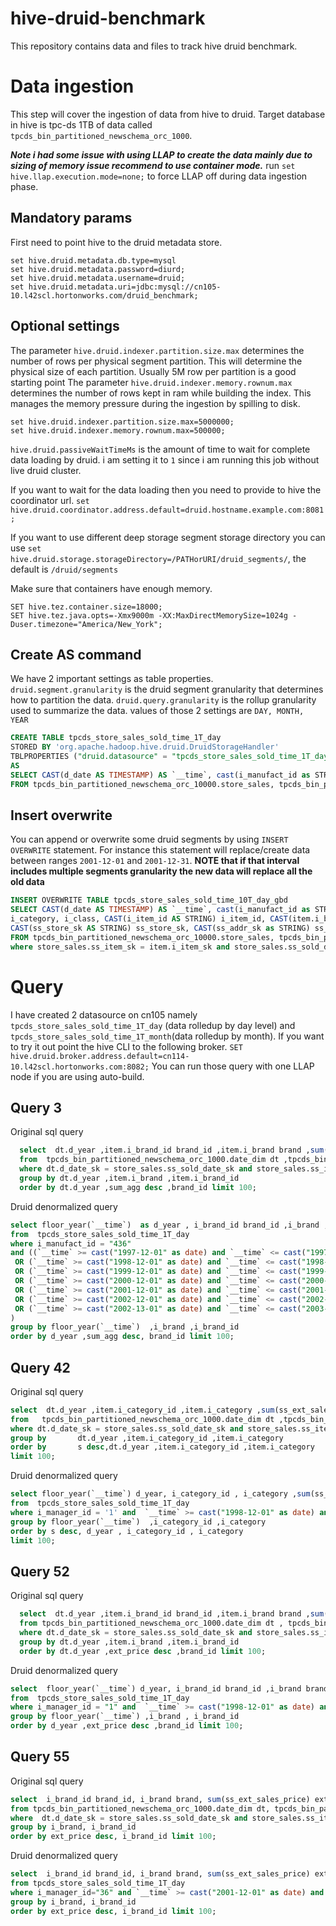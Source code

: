 # hive-druid-benchmark
This repository contains data and files to track hive druid benchmark.
# Data ingestion
This step will cover the ingestion of data from hive to druid.
Target database in hive is tpc-ds 1TB of data called `tpcds_bin_partitioned_newschema_orc_1000`.

***Note i had some issue with using LLAP to create the data mainly due to sizing of memory issue recommend to use container mode.***
run `set hive.llap.execution.mode=none;` to force LLAP off during data ingestion phase.

## Mandatory params
First need to point hive to the druid metadata store.
```
set hive.druid.metadata.db.type=mysql
set hive.druid.metadata.password=diurd;
set hive.druid.metadata.username=druid;
set hive.druid.metadata.uri=jdbc:mysql://cn105-10.l42scl.hortonworks.com/druid_benchmark;
```

## Optional settings

The parameter `hive.druid.indexer.partition.size.max` determines the number of rows per physical segment partition.
This will determine the physical size of each partition. Usually 5M row per partition is a good starting point
The parameter `hive.druid.indexer.memory.rownum.max` determines the number of rows kept in ram while building the index.
This manages the memory pressure during the ingestion by spilling to disk.   

```
set hive.druid.indexer.partition.size.max=5000000;
set hive.druid.indexer.memory.rownum.max=500000;
```
`hive.druid.passiveWaitTimeMs` is the amount of time to wait for complete data loading by druid.
i am setting it to `1` since i am running this job without live druid cluster.

If you want to wait for the data loading then you need to provide to hive the coordinator url.
`set hive.druid.coordinator.address.default=druid.hostname.example.com:8081;`

If you want to use different deep storage segment storage directory you can use
`set hive.druid.storage.storageDirectory=/PATHorURI/druid_segments/`, the default is `/druid/segments`

Make sure that containers have enough memory.
```
SET hive.tez.container.size=18000;
SET hive.tez.java.opts=-Xmx9000m -XX:MaxDirectMemorySize=1024g -Duser.timezone="America/New_York";
```

## Create AS command
We have 2 important settings as table properties.
`druid.segment.granularity` is the druid segment granularity that determines how to partition the data.
`druid.query.granularity` is the rollup granularity used to summarize the data.
values of those 2 settings are `DAY, MONTH, YEAR`

```sql
CREATE TABLE tpcds_store_sales_sold_time_1T_day
STORED BY 'org.apache.hadoop.hive.druid.DruidStorageHandler'
TBLPROPERTIES ("druid.datasource" = "tpcds_store_sales_sold_time_1T_day", "druid.segment.granularity" = "MONTH", "druid.query.granularity" = "DAY")
AS
SELECT CAST(d_date AS TIMESTAMP) AS `__time`, cast(i_manufact_id as STRING) i_manufact_id, cast(i_manager_id as STRING) i_manager_id, i_item_desc, cast(i_category_id AS STRING) i_category_id, i_category, i_class, CAST(i_item_id AS STRING) i_item_id, CAST(item.i_brand_id AS STRING) i_brand_id, item.i_brand, CAST(ss_customer_sk AS STRING) ss_customer_sk,CAST(ss_store_sk AS STRING) ss_store_sk,  i_current_price, ss_ext_sales_price, ss_quantity, ss_sales_price
FROM tpcds_bin_partitioned_newschema_orc_10000.store_sales, tpcds_bin_partitioned_newschema_orc_10000.item, tpcds_bin_partitioned_newschema_orc_10000.date_dim where store_sales.ss_item_sk = item.i_item_sk and store_sales.ss_sold_date_sk = date_dim.d_date_sk ;
```

## Insert overwrite
You can append or overwrite some druid segments by using `INSERT OVERWRITE` statement.
For instance this statement will replace/create data between ranges `2001-12-01` and `2001-12-31`.
**NOTE that if that interval includes multiple segments granularity the new data will replace all the old data**

```sql
INSERT OVERWRITE TABLE tpcds_store_sales_sold_time_10T_day_gbd
SELECT CAST(d_date AS TIMESTAMP) AS `__time`, cast(i_manufact_id as STRING) i_manufact_id, cast(i_manager_id as STRING) i_manager_id, i_item_desc, cast(i_category_id AS STRING) i_category_id,
i_category, i_class, CAST(i_item_id AS STRING) i_item_id, CAST(item.i_brand_id AS STRING) i_brand_id, item.i_brand, CAST(ss_customer_sk AS STRING) ss_customer_sk,
CAST(ss_store_sk AS STRING) ss_store_sk, CAST(ss_addr_sk as STRING) ss_addr_sk, CAST(ss_ticket_number AS STRING) ss_ticket_number, i_current_price, ss_ext_sales_price, ss_quantity, ss_sales_price, ss_wholesale_cost, ss_net_profit
FROM tpcds_bin_partitioned_newschema_orc_10000.store_sales, tpcds_bin_partitioned_newschema_orc_10000.item, tpcds_bin_partitioned_newschema_orc_10000.date_dim
where store_sales.ss_item_sk = item.i_item_sk and store_sales.ss_sold_date_sk = date_dim.d_date_sk and d_date >= cast("2001-12-01" as date) and d_date <= cast("2001-12-31" as date);
```

# Query
I have created 2 datasource on cn105 namely `tpcds_store_sales_sold_time_1T_day` (data rolledup by day level) and `tpcds_store_sales_sold_time_1T_month`(data rolledup by month).
If you want to try it out point the hive CLI to the following broker.
`SET hive.druid.broker.address.default=cn114-10.l42scl.hortonworks.com:8082;`
You can run those query with one LLAP node if you are using auto-build.

## Query 3
Original sql query
```sql
  select  dt.d_year ,item.i_brand_id brand_id ,item.i_brand brand ,sum(ss_ext_sales_price) sum_agg
  from  tpcds_bin_partitioned_newschema_orc_1000.date_dim dt ,tpcds_bin_partitioned_newschema_orc_1000.store_sales ,tpcds_bin_partitioned_newschema_orc_1000.item
  where dt.d_date_sk = store_sales.ss_sold_date_sk and store_sales.ss_item_sk = item.i_item_sk and item.i_manufact_id = 436 and dt.d_moy=12
  group by dt.d_year ,item.i_brand ,item.i_brand_id
  order by dt.d_year ,sum_agg desc ,brand_id limit 100;
```
Druid denormalized query
```sql
select floor_year(`__time`)  as d_year , i_brand_id brand_id ,i_brand ,sum(ss_ext_sales_price) sum_agg
from  tpcds_store_sales_sold_time_1T_day
where i_manufact_id = "436"
and ((`__time` >= cast("1997-12-01" as date) and `__time` <= cast("1997-12-31" as date))
 OR (`__time` >= cast("1998-12-01" as date) and `__time` <= cast("1998-12-31" as date))
 OR (`__time` >= cast("1999-12-01" as date) and `__time` <= cast("1999-12-31" as date))
 OR (`__time` >= cast("2000-12-01" as date) and `__time` <= cast("2000-12-31" as date))
 OR (`__time` >= cast("2001-12-01" as date) and `__time` <= cast("2001-12-31" as date))
 OR (`__time` >= cast("2002-12-01" as date) and `__time` <= cast("2002-12-31" as date))
 OR (`__time` >= cast("2002-13-01" as date) and `__time` <= cast("2003-12-31" as date))
)
group by floor_year(`__time`)  ,i_brand ,i_brand_id
order by d_year ,sum_agg desc, brand_id limit 100;
```

## Query 42
Original sql query
```sql
select  dt.d_year ,item.i_category_id ,item.i_category ,sum(ss_ext_sales_price) as s
from   tpcds_bin_partitioned_newschema_orc_1000.date_dim dt ,tpcds_bin_partitioned_newschema_orc_1000.store_sales ,tpcds_bin_partitioned_newschema_orc_1000.item
where dt.d_date_sk = store_sales.ss_sold_date_sk and store_sales.ss_item_sk = item.i_item_sk and item.i_manager_id = 1 and dt.d_moy=12 and dt.d_year=1998
group by       dt.d_year ,item.i_category_id ,item.i_category
order by       s desc,dt.d_year ,item.i_category_id ,item.i_category
limit 100;
```
Druid denormalized query
```sql
select floor_year(`__time`) d_year, i_category_id , i_category ,sum(ss_ext_sales_price) as s
from  tpcds_store_sales_sold_time_1T_day
where i_manager_id = '1' and  `__time` >= cast("1998-12-01" as date) and `__time` <= cast("1998-12-31" as date)
group by floor_year(`__time`)  ,i_category_id ,i_category
order by s desc, d_year , i_category_id , i_category
limit 100;
```

## Query 52

Original sql query
```sql
  select  dt.d_year ,item.i_brand_id brand_id ,item.i_brand brand ,sum(ss_ext_sales_price) ext_price
  from tpcds_bin_partitioned_newschema_orc_1000.date_dim dt , tpcds_bin_partitioned_newschema_orc_1000.store_sales ,tpcds_bin_partitioned_newschema_orc_1000.item
  where dt.d_date_sk = store_sales.ss_sold_date_sk and store_sales.ss_item_sk = item.i_item_sk and item.i_manager_id = 1 and dt.d_moy=12 and dt.d_year=1998
  group by dt.d_year ,item.i_brand ,item.i_brand_id
  order by dt.d_year ,ext_price desc ,brand_id limit 100;
```

Druid denormalized query
```sql
select  floor_year(`__time`) d_year, i_brand_id brand_id ,i_brand brand ,sum(ss_ext_sales_price) ext_price
from  tpcds_store_sales_sold_time_1T_day
where i_manager_id = "1" and  `__time` >= cast("1998-12-01" as date) and `__time` <= cast("1998-12-31" as date)
group by floor_year(`__time`) ,i_brand , i_brand_id
order by d_year ,ext_price desc ,brand_id limit 100;
```

## Query 55

Original sql query
```sql
select  i_brand_id brand_id, i_brand brand, sum(ss_ext_sales_price) ext_price
from tpcds_bin_partitioned_newschema_orc_1000.date_dim dt, tpcds_bin_partitioned_newschema_orc_1000.store_sales, tpcds_bin_partitioned_newschema_orc_1000.item
where  dt.d_date_sk = store_sales.ss_sold_date_sk and store_sales.ss_item_sk = item.i_item_sk and i_manager_id=36 and d_moy=12 and d_year=2001
group by i_brand, i_brand_id
order by ext_price desc, i_brand_id limit 100;
```
Druid denormalized query
```sql
select  i_brand_id brand_id, i_brand brand, sum(ss_ext_sales_price) ext_price
from tpcds_store_sales_sold_time_1T_day
where i_manager_id="36" and `__time` >= cast("2001-12-01" as date) and `__time` <= cast("2001-12-31" as date)
group by i_brand, i_brand_id
order by ext_price desc, i_brand_id limit 100;
```
